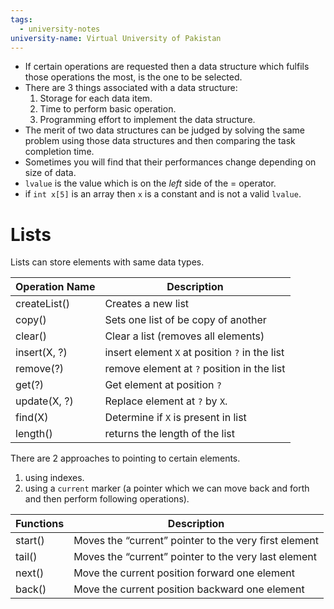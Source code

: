 ```yaml
---
tags:
  - university-notes
university-name: Virtual University of Pakistan
---
```


- If certain operations are requested then a data structure which fulfils those operations the most, is the one to be selected.
- There are 3 things associated with a data structure:
	1. Storage for each data item.
	2. Time to perform basic operation.
	3. Programming effort to implement the data structure.
- The merit of two data structures can be judged by solving the same problem using those data structures and then comparing the task completion time.
- Sometimes you will find that their performances change depending on size of data.
- `lvalue` is the value which is on the _left_ side of the = operator.
- if `int x[5]` is an array then `x` is a constant and is not a valid `lvalue`.

# Lists
Lists can store elements with same data types.

| Operation Name | Description                                    |
| -------------- | ---------------------------------------------- |
| createList()   | Creates a new list                             |
| copy()         | Sets one list of be copy of another            |
| clear()        | Clear a list (removes all elements)            |
| insert(X, ?)   | insert element `X` at position `?` in the list |
| remove(?)      | remove element at `?` position in the list     |
| get(?)         | Get element at position `?`                    |
| update(X, ?)   | Replace element at `?` by `X`.                 |
| find(X)        | Determine if `X` is present in list            |
| length()       | returns the length of the list                 |

There are 2 approaches to pointing to certain elements.
1. using indexes.
2. using a `current` marker (a pointer which we can move back and forth and then perform following operations).

| Functions | Description                                           |
| --------- | ----------------------------------------------------- |
| start()   | Moves the “current” pointer to the very first element |
| tail()    | Moves the “current” pointer to the very last element  |
| next()    | Move the current position forward one element         |
| back()    | Move the current position backward one element        |

